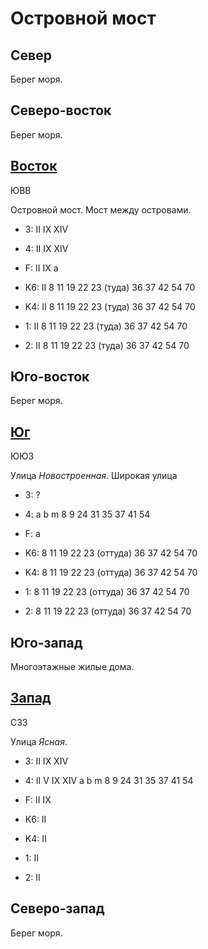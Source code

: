 # Островной мост

## Север

Берег моря.

## Северо-восток

Берег моря.

## [Восток](./15610050.md)

ЮВВ

Островной мост.
Мост между островами.

* 3:    II  IX  XIV
* 4:    II  IX  XIV
* F:    II  IX
        a

* K6:   II
        8   11  19  22  23 (туда)   36  37  42  54  70
* K4:   II
        8   11  19  22  23 (туда)   36  37  42  54  70
* 1:    II
        8   11  19  22  23 (туда)   36  37  42  54  70
* 2:    II
        8   11  19  22  23 (туда)   36  37  42  54  70

## Юго-восток

Берег моря.

## [Юг](./15550060.md)

ЮЮЗ

Улица *Новостроенная*.
Широкая улица

* 3:    ?
* 4:    a   b   m
        8   9   24  31  35  37  41  54
* F:    a

* K6:   8   11  19  22  23 (оттуда) 36  37  42  54  70
* K4:   8   11  19  22  23 (оттуда) 36  37  42  54  70
* 1:    8   11  19  22  23 (оттуда) 36  37  42  54  70
* 2:    8   11  19  22  23 (оттуда) 36  37  42  54  70

## Юго-запад

Многоэтажные жилые дома.

## [Запад](./15540050.md)

СЗЗ

Улица *Ясная*.

* 3:    II  IX  XIV
* 4:    II  V   IX  XIV
        a   b   m
        8   9   24  31  35  37  41  54
* F:    II  IX

* K6:   II
* K4:   II
* 1:    II
* 2:    II

## Северо-запад

Берег моря.
